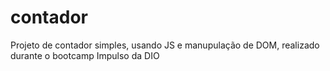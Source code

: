 # contador
Projeto de contador simples, usando JS e manupulação de DOM, realizado durante o bootcamp Impulso da DIO

